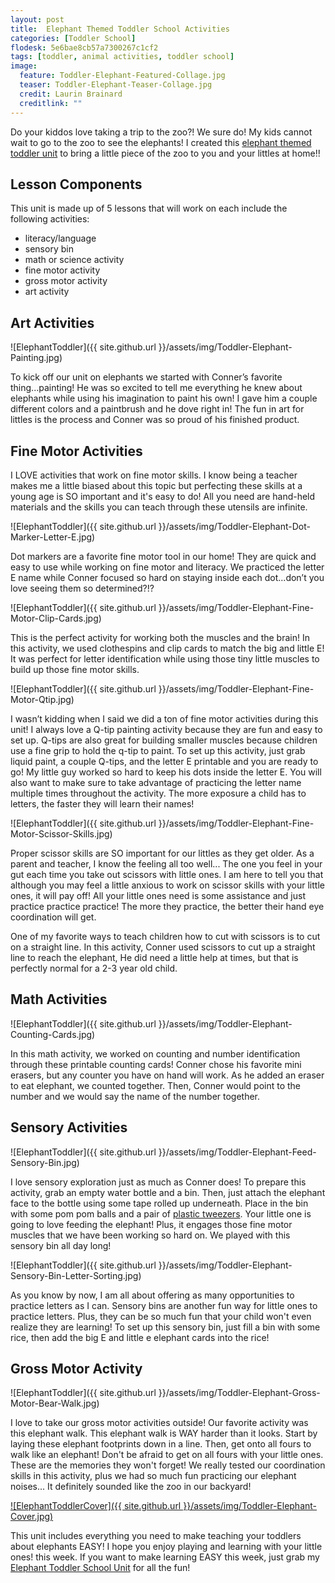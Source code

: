 ```yaml
---
layout: post
title:  Elephant Themed Toddler School Activities
categories: [Toddler School]
flodesk: 5e6bae8cb57a7300267c1cf2
tags: [toddler, animal activities, toddler school]
image:
  feature: Toddler-Elephant-Featured-Collage.jpg
  teaser: Toddler-Elephant-Teaser-Collage.jpg
  credit: Laurin Brainard
  creditlink: ""
---
```

Do your kiddos love taking a trip to the zoo?! We sure do! My kids cannot wait to go to the zoo to see the elephants! I created this [elephant themed toddler unit](https://www.teacherspayteachers.com/Product/Toddler-School-Lesson-Plans-Elephant-Themed-Activities-Homeschool-Classroom-4588214) to bring a little piece of the zoo to you and your littles at home!! 

## Lesson Components

This unit is made up of 5 lessons that will work on each include the following activities:
- literacy/language
- sensory bin
- math or science activity
- fine motor activity
- gross motor activity
- art activity

## Art Activities 

![ElephantToddler]({{ site.github.url }}/assets/img/Toddler-Elephant-Painting.jpg)

To kick off our unit on elephants we started with Conner’s favorite thing...painting! He was so excited to tell me everything he knew about elephants while using his imagination to paint his own! I gave him a couple different colors and a paintbrush and he dove right in! The fun in art for littles is the process and Conner was so proud of his finished product.

## Fine Motor Activities

I LOVE activities that work on fine motor skills. I know being a teacher makes me a little biased about this topic but perfecting these skills at a young age is SO important and it's easy to do! All you need are hand-held materials and the skills you can teach through these utensils are infinite.

![ElephantToddler]({{ site.github.url }}/assets/img/Toddler-Elephant-Dot-Marker-Letter-E.jpg)

Dot markers are a favorite fine motor tool in our home! They are quick and easy to use while working on fine motor and literacy. We practiced the letter E name while Conner focused so hard on staying inside each dot...don’t you love seeing them so determined?!? 

![ElephantToddler]({{ site.github.url }}/assets/img/Toddler-Elephant-Fine-Motor-Clip-Cards.jpg)

This is the perfect activity for working both the muscles and the brain! In this activity, we used clothespins and clip cards to match the big and little E! It was perfect for letter identification while using those tiny little muscles to build up those fine motor skills. 

![ElephantToddler]({{ site.github.url }}/assets/img/Toddler-Elephant-Fine-Motor-Qtip.jpg)

I wasn’t kidding when I said we did a ton of fine motor activities during this unit! I always love a Q-tip painting activity because they are fun and easy to set up. Q-tips are also great for building smaller muscles because children use a fine grip to hold the q-tip to paint. To set up this activity, just grab liquid paint, a couple Q-tips, and the letter E printable and you are ready to go! My little guy worked so hard to keep his dots inside the letter E. You will also want to make sure to take advantage of practicing the letter name multiple times throughout the activity. The more exposure a child has to letters, the faster they will learn their names!

![ElephantToddler]({{ site.github.url }}/assets/img/Toddler-Elephant-Fine-Motor-Scissor-Skills.jpg)

Proper scissor skills are SO important for our littles as they get older. As a parent and teacher, I know the feeling all too well... The one you feel in your gut each time you take out scissors with little ones. I am here to tell you that although you may feel a little anxious to work on scissor skills with your little ones, it will pay off! All your little ones need is some assistance and just practice practice practice! The more they practice, the better their hand eye coordination will get.

One of my favorite ways to teach children how to cut with scissors is to cut on a straight line. In this activity, Conner used scissors to cut up a straight line to reach the elephant, He did need a little help at times, but that is perfectly normal for a 2-3 year old child.

## Math Activities 

![ElephantToddler]({{ site.github.url }}/assets/img/Toddler-Elephant-Counting-Cards.jpg)

In this math activity, we worked on counting and number identification through these printable counting cards! Conner chose his favorite mini erasers, but any counter you have on hand will work. As he added an eraser to eat elephant, we counted together. Then, Conner would point to the number and we would say the name of the number together.

## Sensory Activities 

![ElephantToddler]({{ site.github.url }}/assets/img/Toddler-Elephant-Feed-Sensory-Bin.jpg)

I love sensory exploration just as much as Conner does! To prepare this activity, grab an empty water bottle and a bin. Then, just attach the elephant face to the bottle using some tape rolled up underneath. Place in the bin with some pom pom balls and a pair of [plastic tweezers](https://amzn.to/3et93Hu). Your little one is going to love feeding the elephant! Plus, it engages those fine motor muscles that we have been working so hard on. We played with this sensory bin all day long!

![ElephantToddler]({{ site.github.url }}/assets/img/Toddler-Elephant-Sensory-Bin-Letter-Sorting.jpg)

As you know by now, I am all about offering as many opportunities to practice letters as I can. Sensory bins are another fun way for little ones to practice letters. Plus, they can be so much fun that your child won't even realize they are learning! To set up this sensory bin, just fill a bin with some rice, then add the big E and little e elephant cards into the rice! 

## Gross Motor Activity

![ElephantToddler]({{ site.github.url }}/assets/img/Toddler-Elephant-Gross-Motor-Bear-Walk.jpg)

I love to take our gross motor activities outside! Our favorite activity was this elephant walk. This elephant walk is WAY harder than it looks. Start by laying these elephant footprints down in a line. Then, get onto all fours to walk like an elephant! Don't be afraid to get on all fours with your little ones. These are the memories they won't forget! We really tested our coordination skills in this activity, plus we had so much fun practicing our elephant noises... It definitely sounded like the zoo in our backyard!

[![ElephantToddlerCover]({{ site.github.url }}/assets/img/Toddler-Elephant-Cover.jpg)](https://www.teacherspayteachers.com/Product/Toddler-Activities-Lesson-Plans-Elephant-Homeschool-Preschool-Letter-E-4588214?st=f3d837846cb915a6631d4d9e92fdf355&utm_source=PB%20Blog&utm_campaign=Elephant%20Toddler%20Photo%20Cover)

This unit includes everything you need to make teaching your toddlers about elephants EASY! I hope you enjoy playing and learning with your little ones! this week. If you want to make learning EASY this week, just grab my [Elephant Toddler School Unit](https://www.teacherspayteachers.com/Product/Toddler-School-Lesson-Plans-Elephant-Themed-Activities-Homeschool-Classroom-4588214) for all the fun!